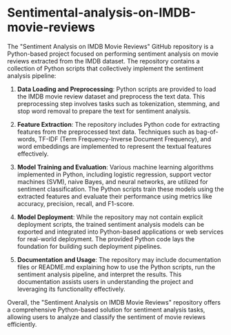 # Sentimental-analysis-on-IMDB-movie-reviews
The "Sentiment Analysis on IMDB Movie Reviews" GitHub repository is a Python-based project focused on performing sentiment analysis on movie reviews extracted from the IMDB dataset. The repository contains a collection of Python scripts that collectively implement the sentiment analysis pipeline:

1. **Data Loading and Preprocessing**: Python scripts are provided to load the IMDB movie review dataset and preprocess the text data. This preprocessing step involves tasks such as tokenization, stemming, and stop word removal to prepare the text for sentiment analysis.

2. **Feature Extraction**: The repository includes Python code for extracting features from the preprocessed text data. Techniques such as bag-of-words, TF-IDF (Term Frequency-Inverse Document Frequency), and word embeddings are implemented to represent the textual features effectively.

3. **Model Training and Evaluation**: Various machine learning algorithms implemented in Python, including logistic regression, support vector machines (SVM), naive Bayes, and neural networks, are utilized for sentiment classification. The Python scripts train these models using the extracted features and evaluate their performance using metrics like accuracy, precision, recall, and F1-score.

4. **Model Deployment**: While the repository may not contain explicit deployment scripts, the trained sentiment analysis models can be exported and integrated into Python-based applications or web services for real-world deployment. The provided Python code lays the foundation for building such deployment pipelines.

5. **Documentation and Usage**: The repository may include documentation files or README.md explaining how to use the Python scripts, run the sentiment analysis pipeline, and interpret the results. This documentation assists users in understanding the project and leveraging its functionality effectively.

Overall, the "Sentiment Analysis on IMDB Movie Reviews" repository offers a comprehensive Python-based solution for sentiment analysis tasks, allowing users to analyze and classify the sentiment of movie reviews efficiently.
